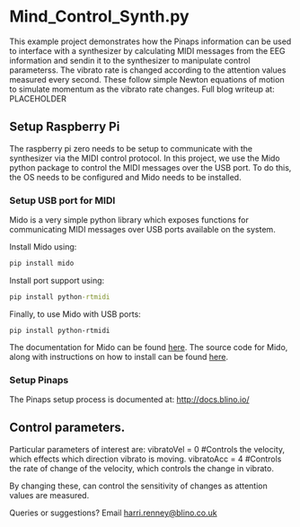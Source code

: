# Mind_Control_Synth.py

This example project demonstrates how the Pinaps information can be used to interface with a synthesizer by calculating MIDI messages from the EEG information and sendin it to the synthesizer to manipulate control parameterss. The vibrato rate is changed according to the attention values measured every second. These follow simple Newton equations of motion to simulate momentum as the vibrato rate changes. Full blog writeup at: PLACEHOLDER

## Setup Raspberry Pi

The raspberry pi zero needs to be setup to communicate with the synthesizer via the MIDI control protocol. In this project, we use the Mido python package to control the MIDI messages over the USB port. To do this, the OS needs to be configured and Mido needs to be installed.

### Setup USB port for MIDI

Mido is a very simple python library which exposes functions for communicating MIDI messages over USB ports available on the system.

Install Mido using:

```cmd
pip install mido
```

Install port support using:

```cmd
pip install python-rtmidi
```

Finally, to use Mido with USB ports:

``` pip install python-rtmidi
pip install python-rtmidi
```

The documentation for Mido can be found [here](https://mido.readthedocs.io/en/latest/).
The source code for Mido, along with instructions on how to install can be found [here](https://github.com/mido/mido).

### Setup Pinaps

The Pinaps setup process is documented at: http://docs.blino.io/

## Control parameters.

Particular parameters of interest are:
vibratoVel = 0  #Controls the velocity, which effects which direction vibrato is moving.
vibratoAcc = 4  #Controls the rate of change of the velocity, which controls the change in vibrato.

By changing these, can control the sensitivity of changes as attention values are measured.

Queries or suggestions? Email harri.renney@blino.co.uk
